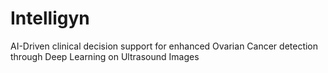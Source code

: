 # Intelligyn
AI-Driven clinical decision support for enhanced Ovarian Cancer detection through Deep Learning on Ultrasound Images
